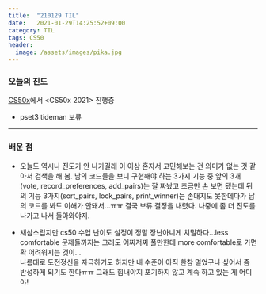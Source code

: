 ```yaml
---
title:  "210129 TIL"
date:   2021-01-29T14:25:52+09:00
category: TIL
tags: CS50
header:
  image: /assets/images/pika.jpg
---
```


<h3>오늘의 진도</h3>

[CS50x](https://cs50.harvard.edu/x/2021/)에서 <CS50x 2021> 진행중

 - pset3 tideman 보류

<hr>

<h3>배운 점</h3>

 - 오늘도 역시나 진도가 안 나가길래 이 이상 혼자서 고민해보는 건 의미가 없는 것 같아서 검색을 해 봄. 남의 코드들을 보니 구현해야 하는 3가지 기능 중 앞의 
 3개(vote, record_preferences, add_pairs)는 잘 짜놨고 조금만 손 보면 됐는데 뒤의 기능 3가지(sort_pairs, lock_pairs, print_winner)는 손대지도 못한데다가 남의 코드를 봐도 
 이해가 안돼서...ㅠㅠ 결국 보류 결정을 내렸다. 나중에 좀 더 진도를 나가고 나서 돌아와야지.
 
 - 새삼스럽지만 cs50 수업 난이도 설정이 정말 장난아니게 치밀하다...less comfortable 문제들까지는 그래도 어찌저찌 풀만한데 more comfortable로 가면 확 어려워지는 것이...
 <br>나름대로 도전정신을 자극하기도 하지만 내 수준이 아직 한참 멀었구나 싶어서 좀 반성하게 되기도 한다ㅠㅠ 그래도 힘내야지 포기하지 않고 계속 하고 있는 게 어디야!